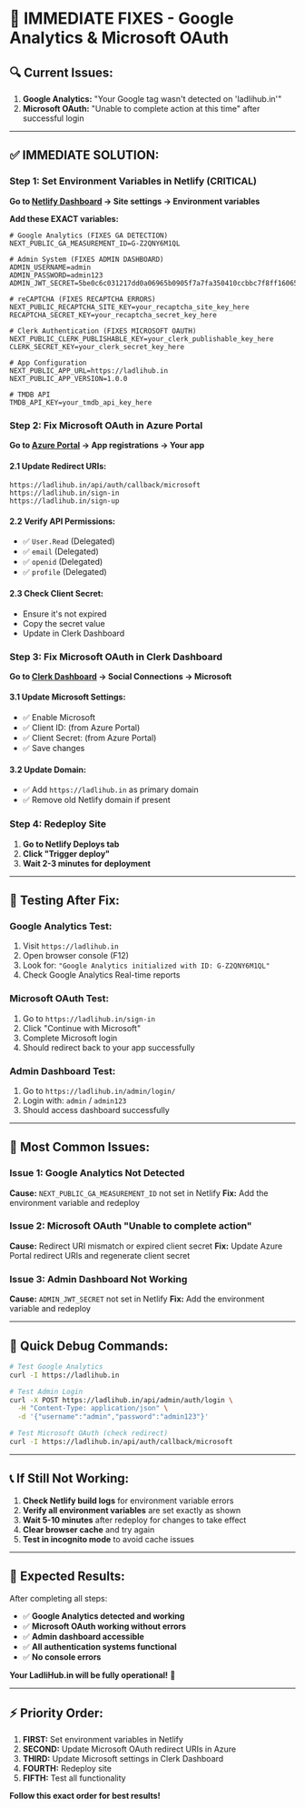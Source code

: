 # 🚨 IMMEDIATE FIXES - Google Analytics & Microsoft OAuth

## 🔍 **Current Issues:**

1. **Google Analytics:** "Your Google tag wasn't detected on 'ladlihub.in'"
2. **Microsoft OAuth:** "Unable to complete action at this time" after successful login

---

## ✅ **IMMEDIATE SOLUTION:**

### **Step 1: Set Environment Variables in Netlify (CRITICAL)**

**Go to [Netlify Dashboard](https://app.netlify.com/) → Site settings → Environment variables**

**Add these EXACT variables:**

```env
# Google Analytics (FIXES GA DETECTION)
NEXT_PUBLIC_GA_MEASUREMENT_ID=G-Z2QNY6M1QL

# Admin System (FIXES ADMIN DASHBOARD)
ADMIN_USERNAME=admin
ADMIN_PASSWORD=admin123
ADMIN_JWT_SECRET=5be0c6c031217dd0a06965b0905f7a7fa350410ccbbc7f8ff1606581f65ab0ac

# reCAPTCHA (FIXES RECAPTCHA ERRORS)
NEXT_PUBLIC_RECAPTCHA_SITE_KEY=your_recaptcha_site_key_here
RECAPTCHA_SECRET_KEY=your_recaptcha_secret_key_here

# Clerk Authentication (FIXES MICROSOFT OAUTH)
NEXT_PUBLIC_CLERK_PUBLISHABLE_KEY=your_clerk_publishable_key_here
CLERK_SECRET_KEY=your_clerk_secret_key_here

# App Configuration
NEXT_PUBLIC_APP_URL=https://ladlihub.in
NEXT_PUBLIC_APP_VERSION=1.0.0

# TMDB API
TMDB_API_KEY=your_tmdb_api_key_here
```

### **Step 2: Fix Microsoft OAuth in Azure Portal**

**Go to [Azure Portal](https://portal.azure.com/) → App registrations → Your app**

#### **2.1 Update Redirect URIs:**
```
https://ladlihub.in/api/auth/callback/microsoft
https://ladlihub.in/sign-in
https://ladlihub.in/sign-up
```

#### **2.2 Verify API Permissions:**
- ✅ `User.Read` (Delegated)
- ✅ `email` (Delegated)
- ✅ `openid` (Delegated)
- ✅ `profile` (Delegated)

#### **2.3 Check Client Secret:**
- Ensure it's not expired
- Copy the secret value
- Update in Clerk Dashboard

### **Step 3: Fix Microsoft OAuth in Clerk Dashboard**

**Go to [Clerk Dashboard](https://dashboard.clerk.com/) → Social Connections → Microsoft**

#### **3.1 Update Microsoft Settings:**
- ✅ Enable Microsoft
- ✅ Client ID: (from Azure Portal)
- ✅ Client Secret: (from Azure Portal)
- ✅ Save changes

#### **3.2 Update Domain:**
- ✅ Add `https://ladlihub.in` as primary domain
- ✅ Remove old Netlify domain if present

### **Step 4: Redeploy Site**

1. **Go to Netlify Deploys tab**
2. **Click "Trigger deploy"**
3. **Wait 2-3 minutes for deployment**

---

## 🧪 **Testing After Fix:**

### **Google Analytics Test:**
1. Visit `https://ladlihub.in`
2. Open browser console (F12)
3. Look for: `"Google Analytics initialized with ID: G-Z2QNY6M1QL"`
4. Check Google Analytics Real-time reports

### **Microsoft OAuth Test:**
1. Go to `https://ladlihub.in/sign-in`
2. Click "Continue with Microsoft"
3. Complete Microsoft login
4. Should redirect back to your app successfully

### **Admin Dashboard Test:**
1. Go to `https://ladlihub.in/admin/login/`
2. Login with: `admin` / `admin123`
3. Should access dashboard successfully

---

## 🚨 **Most Common Issues:**

### **Issue 1: Google Analytics Not Detected**
**Cause:** `NEXT_PUBLIC_GA_MEASUREMENT_ID` not set in Netlify
**Fix:** Add the environment variable and redeploy

### **Issue 2: Microsoft OAuth "Unable to complete action"**
**Cause:** Redirect URI mismatch or expired client secret
**Fix:** Update Azure Portal redirect URIs and regenerate client secret

### **Issue 3: Admin Dashboard Not Working**
**Cause:** `ADMIN_JWT_SECRET` not set in Netlify
**Fix:** Add the environment variable and redeploy

---

## 🔧 **Quick Debug Commands:**

```bash
# Test Google Analytics
curl -I https://ladlihub.in

# Test Admin Login
curl -X POST https://ladlihub.in/api/admin/auth/login \
  -H "Content-Type: application/json" \
  -d '{"username":"admin","password":"admin123"}'

# Test Microsoft OAuth (check redirect)
curl -I https://ladlihub.in/api/auth/callback/microsoft
```

---

## 📞 **If Still Not Working:**

1. **Check Netlify build logs** for environment variable errors
2. **Verify all environment variables** are set exactly as shown
3. **Wait 5-10 minutes** after redeploy for changes to take effect
4. **Clear browser cache** and try again
5. **Test in incognito mode** to avoid cache issues

---

## 🎯 **Expected Results:**

After completing all steps:
- ✅ **Google Analytics detected and working**
- ✅ **Microsoft OAuth working without errors**
- ✅ **Admin dashboard accessible**
- ✅ **All authentication systems functional**
- ✅ **No console errors**

**Your LadliHub.in will be fully operational!** 🎉

---

## ⚡ **Priority Order:**

1. **FIRST:** Set environment variables in Netlify
2. **SECOND:** Update Microsoft OAuth redirect URIs in Azure
3. **THIRD:** Update Microsoft settings in Clerk Dashboard
4. **FOURTH:** Redeploy site
5. **FIFTH:** Test all functionality

**Follow this exact order for best results!**
